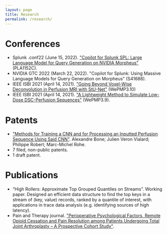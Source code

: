 ```yaml
---
layout: page
title: Research
permalink: /research/
---
```


# Conferences
- Splunk .conf22 (June 15, 2022). ["Copilot for Splunk SPL: Large Language Model for Query Generation on NVIDIA Morpheus"](https://conf.splunk.com/watch/conf-online.html?search=pla1152c) (PLA1152C).
- NVIDIA GTC 2022 (March 22, 2022). "Copilot for Splunk: Using Massive Language Models for Query Generation on Morpheus" (S41688).
- IEEE ISBI 2021 (April 14, 2021). ["Going Beyond Voxel-Wise Deconvolution in Perfusion MRI with StU-Net"](https://www.researchgate.net/publication/348961375_Going_beyond_voxel-wise_deconvolution_in_perfusion_MRI_with_stU-Net) (WePMP3.10)
- IEEE ISBI 2021 (April 14, 2021). ["A Lightweight Method to Simulate Low-Dose DSC-Perfusion Sequences"](https://www.researchgate.net/publication/348961528_A_lightweight_method_to_simulate_low-dose_DSC-perfusion_sequences) (WePMP3.9).

# Patents
- ["Methods for Training a CNN and for Processing an Inputted Perfusion Sequence Using Said CNN"](https://patentscope.wipo.int/search/en/detail.jsf?docId=WO2022129633). Alexandre Bone; Julien Veron Vialard; Philippe Robert; Marc-Michel Rohe.
- 7 filed, non-public patents.
- 1 draft patent.

# Publications
- “High Rollers: Approximate Top Grouped Quantiles on Streams”. Working paper. Designed an efficient data structure to find the top keys in a stream of (key, value) records, ranked by a quantile of interest, with applications in trace data analysis (e.g. identifying sources of high latency).
- Pain and Therapy journal. ["Perioperative Psychological Factors, Remote Opioid Cessation and Pain Resolution among Patients Undergoing Total Joint Arthroplasty – A Prospective Cohort Study"](https://www.ncbi.nlm.nih.gov/pmc/articles/PMC10444739/).
